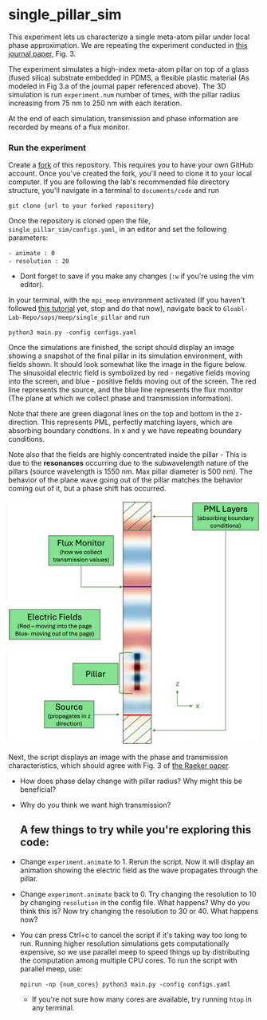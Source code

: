# single_pillar_sim

This experiment lets us characterize a single meta-atom pillar under local phase approximation. We are repeating the experiment conducted in [this journal paper](references/RAEKER_2021.pdf), Fig. 3.

The experiment simulates a high-index meta-atom pillar on top of a glass (fused silica) substrate embedded in PDMS, a flexible plastic material (As modeled in Fig 3.a of the journal paper referenced above). The 3D simulation is run `experiment.num` number of times, with the pillar radius increasing from 75 nm to 250 nm with each iteration.

At the end of each simulation, transmission and phase information are recorded by means of a flux monitor.

### Run the experiment

Create a [fork](https://docs.github.com/en/pull-requests/collaborating-with-pull-requests/working-with-forks/fork-a-repo#forking-a-repository) of this repository. This requires you to have your own GitHub account. Once you've created the fork, you'll need to clone it to your local computer. If you are following the lab's recommended file directory structure, you'll navigate in a terminal to `documents/code` and run
```
git clone {url to your forked repository}
```
Once the repository is cloned open the file, `single_pillar_sim/configs.yaml`, in an editor and set the following parameters:

    - animate : 0
    - resolution : 20
    
- Dont forget to save if you make any changes (`:w` if you're using the vim editor).

In your terminal, with the `mpi_meep` environment activated (If you haven't followed [this tutorial]() yet, stop and do that now),  navigate back to `Gloabl-Lab-Repo/sops/meep/single_pillar` and run
```
python3 main.py -config configs.yaml
```

Once the simulations are finished, the script should display an image showing a snapshot of the final pillar in its simulation environment, with fields shown. It should look somewhat like the image in the figure below. The sinusoidal electric field is symbolized by red - negative fields moving into the screen, and blue - positive fields moving out of the screen. The red line represents the source, and the blue line represents the flux monitor (The plane at which we collect phase and transmission information).

Note that there are green diagonal lines on the top and bottom in the z-direction. This represents PML, perfectly matching layers, which are absorbing boundary condtions. In x and y we have repeating boundary conditions. 

Note also that the fields are highly concentrated inside the pillar - This is due to the **resonances** occurring due to the subwavelength nature of the pillars (source wavelength is 1550 nm. Max pillar diameter is 500 nm). The behavior of the plane wave going out of the pillar matches the behavior coming out of it, but a phase shift has occurred.

![diagram](references/diagram.png)

Next, the script displays an image with the phase and transmission characteristics, which should agree with Fig. 3 of  [the Raeker paper](references/RAEKER_2021.pdf).

- How does phase delay change with pillar radius? Why might this be beneficial?
- Why do you think we want high transmission?

  ## A few things to try while you're exploring this code:

- Change `experiment.animate` to 1. Rerun the script. Now it will display an animation showing the electric field as the wave propagates through the pillar.
- Change `experiment.animate` back to 0. Try changing the resolution to 10 by changing `resolution` in the config file. What happens? Why do you think this is? Now try changing the resolution to 30 or 40. What happens now?
- You can press Ctrl+c to cancel the script if it's taking way too long to run. Running higher resolution simulations gets computationally expensive, so we use parallel meep to speed things up by distributing the computation among multiple CPU cores. To run the script with parallel meep, use:
 
  ```
  mpirun -np {num_cores} python3 main.py -config configs.yaml
  ```
    - If you're not sure how many cores are available, try running `htop` in any terminal.
